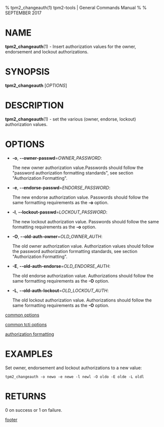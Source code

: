 % tpm2_changeauth(1) tpm2-tools | General Commands Manual
%
% SEPTEMBER 2017

# NAME

**tpm2_changeauth**(1) - Insert authorization values for the owner, endorsement
and lockout authorizations.

# SYNOPSIS

**tpm2_changeauth** [*OPTIONS*]

# DESCRIPTION

**tpm2_changeauth**(1) - set the various (owner, endorse, lockout)
authorization values.

# OPTIONS

  * **-o**, **--owner-passwd**=_OWNER\_PASSWORD_:
    
    The new owner authorization value.Passwords should follow the "password 
    authorization formatting standards", see section "Authorization Formatting".

  * **-e**, **--endorse-passwd**=_ENDORSE\_PASSWORD_:

    The new endorse authorization value. Passwords should follow the same
    formatting requirements as the **-o** option.

  * **-l**, **--lockout-passwd**=_LOCKOUT\_PASSWORD_:

    The new lockout authorization value. Passwords should follow the same
    formatting requirements as the **-o** option.

  * **-O**, **--old-auth-owner**=_OLD\_OWNER\_AUTH_:

    The old owner authorization value.
    Authorization values should follow the password authorization formatting
    standards, see section "Authorization Formatting".

  * **-E**, **--old-auth-endorse**=_OLD\_ENDORSE\_AUTH_:

    The old endorse authorization value. Authorizations should follow the same
    formatting requirements as the **-O** option.

  * **-L**, **--old-auth-lockout**=_OLD\_LOCKOUT\_AUTH_:

    The old lockout authorization value. Authorizations should follow the same
    formatting requirements as the **-O** option.

[common options](common/options.md)

[common tcti options](common/tcti.md)

[authorization formatting](common/password.md)

# EXAMPLES

Set owner, endorsement and lockout authorizations to a new value:

```
tpm2_changeauth -o newo -e newe -l newl -O oldo -E olde -L oldl
```

# RETURNS

0 on success or 1 on failure.

[footer](common/footer.md)
